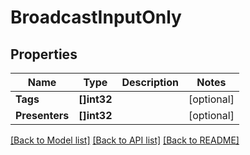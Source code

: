 # BroadcastInputOnly

## Properties

Name | Type | Description | Notes
------------ | ------------- | ------------- | -------------
**Tags** | **[]int32** |  | [optional] 
**Presenters** | **[]int32** |  | [optional] 

[[Back to Model list]](../README.md#documentation-for-models) [[Back to API list]](../README.md#documentation-for-api-endpoints) [[Back to README]](../README.md)


